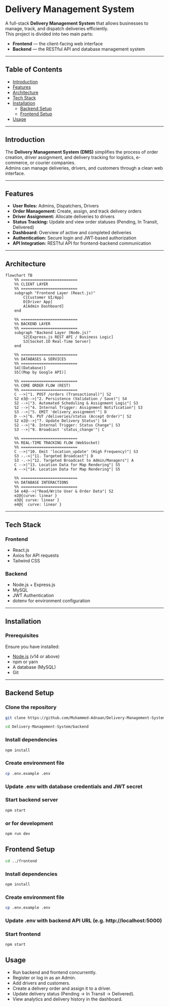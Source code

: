 # Delivery Management System

A full-stack **Delivery Management System** that allows businesses to manage, track, and dispatch deliveries efficiently.  
This project is divided into two main parts:
- **Frontend** — the client-facing web interface  
- **Backend** — the RESTful API and database management system  

---

## Table of Contents
- [Introduction](#introduction)
- [Features](#features)
- [Architecture](#architecture)
- [Tech Stack](#tech-stack)
- [Installation](#installation)
  - [Backend Setup](#backend-setup)
  - [Frontend Setup](#frontend-setup)
- [Usage](#usage)
---

## Introduction

The **Delivery Management System (DMS)** simplifies the process of order creation, driver assignment, and delivery tracking for logistics, e-commerce, or courier companies.  
Admins can manage deliveries, drivers, and customers through a clean web interface.

---

## Features

- **User Roles:** Admins, Dispatchers, Drivers  
- **Order Management:** Create, assign, and track delivery orders  
- **Driver Assignment:** Allocate deliveries to drivers  
- **Status Tracking:** Update and view order statuses (Pending, In Transit, Delivered)  
- **Dashboard:** Overview of active and completed deliveries  
- **Authentication:** Secure login and JWT-based authorization  
- **API Integration:** RESTful API for frontend-backend communication  

---

## Architecture
```mermaid
flowchart TB
    %% =========================
    %% CLIENT LAYER
    %% =========================
    subgraph "Frontend Layer (React.js)"
        C[Customer UI/App]
        D[Driver App]
        A[Admin Dashboard]
    end

    %% =========================
    %% BACKEND LAYER
    %% =========================
    subgraph "Backend Layer (Node.js)"
        S2[Express.js REST API / Business Logic]
        S3[Socket.IO Real-Time Server]
    end

    %% =========================
    %% DATABASES & SERVICES
    %% =========================
    S4[(Database)]
    S5[(Map by Google API)]

    %% =========================
    %% CORE ORDER FLOW (REST)
    %% =========================
    C -->|"1. POST /orders (Transactional)"| S2
    S2 e3@-->|"2. Persistence (Validation / Save)"| S4
    S2 -->|"3. Automated Scheduling & Assignment Logic"| S3
    S2 -->|"4. Internal Trigger: Assignment Notification"| S3
    S3 -->|"5. EMIT 'delivery_assignment'"| D
    D -->|"6. PUT /deliveries/status (Accept Order)"| S2
    S2 e2@-->|"7. Update Delivery Status"| S4
    S2 -->|"8. Internal Trigger: Status Change"| S3
    S3 -->|"9. Broadcast 'status_change'"| C

    %% =========================
    %% REAL-TIME TRACKING FLOW (WebSocket)
    %% =========================
    C -->|"10. Emit 'location_update' (High Frequency)"| S3
    S3 -.->|"11. Targeted Broadcast"| D
    S3 -.->|"12. Targeted Broadcast to Admin/Managers"| A
    C -->|"13. Location Data for Map Rendering"| S5
    A -->|"14. Location Data for Map Rendering"| S5

    %% =========================
    %% DATABASE INTERACTIONS
    %% =========================
    S4 e4@-->|"Read/Write User & Order Data"| S2
    e2@{curve: linear }
    e3@{ curve: linear }
    e4@{  curve: linear }

```

---

## Tech Stack

### Frontend
- React.js 
- Axios for API requests
-  Tailwind CSS
### Backend
- Node.js + Express.js
- MySQL
- JWT Authentication
- dotenv for environment configuration

---

## Installation

### Prerequisites
Ensure you have installed:
- [Node.js](https://nodejs.org/) (v14 or above)
- npm or yarn
- A database (MySQL)
- Git

---

## Backend Setup


### Clone the repository
```bash
git clone https://github.com/Muhammed-Adnaan/Delivery-Management-System.git

cd Delivery-Management-System/backend
```
### Install dependencies
```bash
npm install
```
### Create environment file
```bash
cp .env.example .env
```
### Update .env with database credentials and JWT secret

### Start backend server
```bash
npm start
```
### or for development
```bash
npm run dev

```
## Frontend Setup
```bash
cd ../frontend
```
### Install dependencies
```bash
npm install
```
### Create environment file
```bash
cp .env.example .env
```
### Update .env with backend API URL (e.g. http://localhost:5000)

### Start frontend
```bash
npm start
```

## Usage

- Run backend and frontend concurrently.
- Register or log in as an Admin.
- Add drivers and customers.
- Create a delivery order and assign it to a driver.
- Update delivery status (Pending → In Transit → Delivered).
- View analytics and delivery history in the dashboard.

